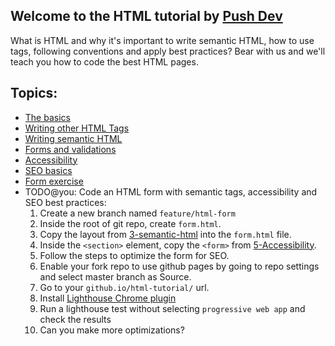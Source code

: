 ## Welcome to the HTML tutorial by [Push Dev](https://pushdev.co)

What is HTML and why it's important to write semantic HTML, how to use tags, following conventions and apply best practices? Bear with us and we'll teach you how to code the best HTML pages.
## Topics:

* [The basics](1-the-basics)
* [Writing other HTML Tags](2-other-html-tags)
* [Writing semantic HTML](3-semantic-html)
* [Forms and validations](4-forms-validations)
* [Accessibility](5-Accessibility)
* [SEO basics](6-seo-basics)
* [Form exercise](form.html)
* TODO@you: Code an HTML form with semantic tags, accessibility and SEO best practices:
  1. Create a new branch named `feature/html-form`
  2. Inside the root of git repo, create `form.html`.
  3. Copy the layout from [3-semantic-html](3-semantic-html) into the `form.html` file.
  4. Inside the `<section>` element, copy the `<form>` from [5-Accessibility](5-Accessibility).
  5. Follow the steps to optimize the form for SEO.
  6. Enable your fork repo to use github pages by going to repo settings and select master branch as Source.
  7. Go to your `github.io/html-tutorial/` url.
  8. Install [Lighthouse Chrome plugin](https://chrome.google.com/webstore/detail/lighthouse/blipmdconlkpinefehnmjammfjpmpbjk?hl=es)
  9. Run a lighthouse test without selecting `progressive web app` and check the results
  10. Can you make more optimizations?
